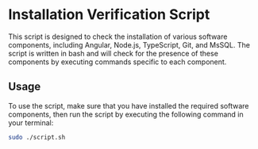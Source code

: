 # Installation Verification Script
This script is designed to check the installation of various software components, including Angular, Node.js, TypeScript, Git, and MsSQL. The script is written in bash and will check for the presence of these components by executing commands specific to each component.

## Usage

To use the script, make sure that you have installed the required software components, then run the script by executing the following command in your terminal:
```bash
sudo ./script.sh
